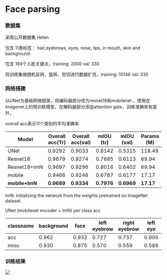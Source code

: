 # Face parsing

### **数据集**

采用公开数据集 Helen

包含 11类标签： hair,eyebrows, eyes, nose, lips, in mouth, skin and background.

包含 194个人脸关键点，training: 2000   val: 330

将训练集做随机反转、旋转、剪切进行数据扩充，training: 10146  val: 330

### **网络搭建**

以UNet为基础网络框架，将编码器部分改为resnet18和mobilenet ，使用在imagenet上的预训练模型，在解码器部分添加attention gate，训练准确率有提升。

overall acc表示11个类别的平均准确率

| Model          | Overall acc(Tr) | Overall acc(val) | mIOU (tr)  | mIOU (val) | Params (M) |
| -------------- | --------------- | ---------------- | ---------- | ---------- | ---------- |
| UNet           | 0.9292          | 0.9033           | 0.6142     | 0.5315     | 118.49     |
| Resnet18       | 0.9679          | 0.9274           | 0.7885     | 0.6123     | 69.94      |
| Resnet18+ImN   | 0.9697          | 0.9296           | 0.8016     | 0.6402     | 69.94      |
| mobile         | 0.9466          | 0.9248           | 0.6787     | 0.6177     | 17.17      |
| **mobile+ImN** | **0.9689**      | **0.9334**       | **0.7976** | **0.6969** | **17.17**  |

ImN: initializing the network from the weights pretrained on ImageNet dataset.



UNet (mobilenet encoder + ImN) per class acc

| classname | background | face  | left eyebrow | right eyebrow | left eye | right eye | nose  | upper lip | inner mouth | lower lip | hair  |
| --------- | ---------- | ----- | ------------ | ------------- | -------- | --------- | ----- | --------- | ----------- | --------- | ----- |
| acc       | 0.962      | 0.932 | 0.727        | 0.737         | 0.800    | 0.783     | 0.935 | 0.751     | 0.803       | 0.812     | 0.790 |
| miou      | 0.930      | 0.875 | 0.570        | 0.559         | 0.589    | 0.615     | 0.849 | 0.596     | 0.598       | 0.675     | 0.663 |

### 训练结果

![](./img/faceseg.gif)

